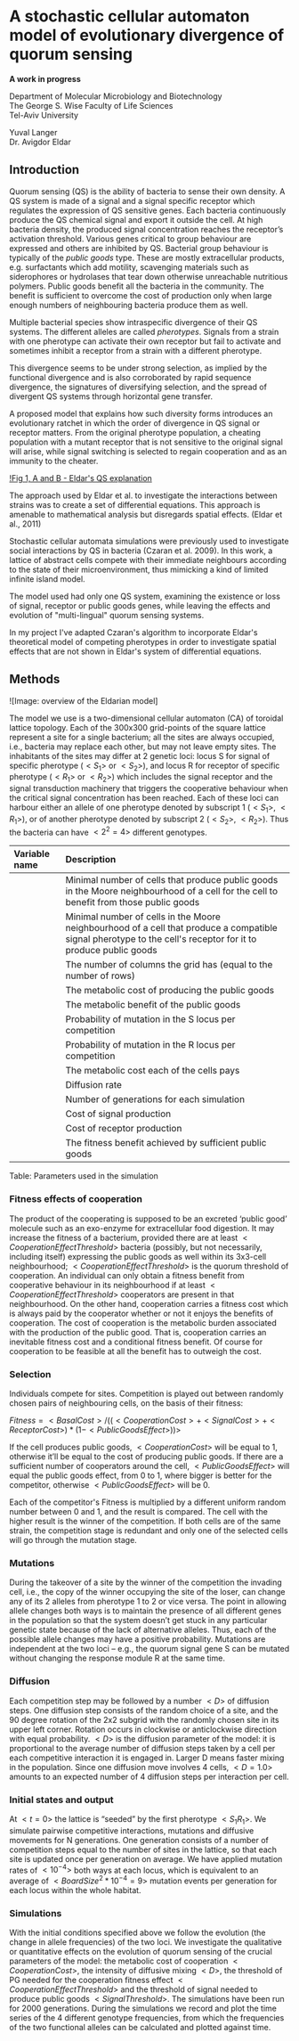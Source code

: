 A stochastic cellular automaton model of evolutionary divergence of quorum sensing
==================================================================================

**A work in progress**

Department of Molecular Microbiology and Biotechnology  
The George S. Wise Faculty of Life Sciences  
Tel-Aviv University

Yuval Langer  
Dr. Avigdor Eldar

Introduction
------------

Quorum sensing (QS) is the ability of bacteria to sense their own density.
A QS system is made of a signal and a signal specific receptor which regulates
the expression of QS sensitive genes.
Each bacteria continuously produce the QS chemical signal and export it outside
the cell.
At high bacteria density, the produced signal concentration reaches the
receptor’s activation threshold.
Various genes critical to group behaviour are expressed and others are
inhibited by QS.
Bacterial group behaviour is typically of the *public goods* type.
These are mostly extracellular products, e.g. surfactants which add motility,
scavenging materials such as siderophores or hydrolases that tear down
otherwise unreachable nutritious polymers.
Public goods benefit all the bacteria in the community.
The benefit is sufficient to overcome the cost of production only when large
enough numbers of neighbouring bacteria produce them as well.

Multiple bacterial species show intraspecific divergence of their QS systems.
The different alleles are called *pherotypes*.
Signals from a strain with one pherotype can activate their own receptor but
fail to activate and sometimes inhibit a receptor from a strain with a
different pherotype.

This divergence seems to be under strong selection, as implied by the
functional divergence and is also corroborated by rapid sequence divergence,
the signatures of diversifying selection, and the spread of divergent QS
systems through horizontal gene transfer.

A proposed model that explains how such diversity forms introduces an
evolutionary ratchet in which the order of divergence in QS signal or receptor
matters.
From the original pherotype population, a cheating population with a mutant
receptor that is not sensitive to the original signal will arise, while signal
switching is selected to regain cooperation and as an immunity to the cheater.

[!Fig 1, A and B - Eldar's QS explanation][eldar fig 1 a b]

The approach used by Eldar et al. to investigate the interactions between
strains was to create a set of differential equations.
This approach is amenable to mathematical analysis but disregards spatial
effects. (Eldar et al., 2011)

Stochastic cellular automata simulations were previously used to investigate
social interactions by QS in bacteria (Czaran et al. 2009).
In this work, a lattice of abstract cells compete with their immediate
neighbours according to the state of their microenvironment,
thus mimicking a kind of limited infinite island model.

The model used had only one QS system, examining the existence or loss of
signal, receptor or public goods genes, while leaving the effects and evolution
of "multi-lingual" quorum sensing systems.

In my project I've adapted Czaran's algorithm to incorporate Eldar's
theoretical model of competing pherotypes in order to investigate spatial
effects that are not shown in Eldar's system of differential equations.

Methods
-------

![Image: overview of the Eldarian model]

The model we use is a two-dimensional cellular automaton (CA) of toroidal
lattice topology.
Each of the 300x300 grid-points of the square lattice represent a site for a
single bacterium;
all the sites are always occupied, i.e., bacteria may replace each other, but
may not leave empty sites.
The inhabitants of the sites may differ at 2 genetic loci: locus S for signal
of specific pherotype ($<S_{1}>$ or $<S_{2}>$), and locus R for receptor of specific
pherotype ($<R_{1}>$ or $<R_{2}>$) which includes the signal receptor and the signal
transduction machinery that triggers the cooperative behaviour when the
critical signal concentration has been reached.
Each of these loci can harbour either an allele of one pherotype denoted by
subscript 1 ($<S_{1}>$, $<R_{1}>$), or of another pherotype denoted by subscript 2
($<S_{2}>$, $<R_{2}>$).
Thus the bacteria can have $<2^{2}=4>$ different genotypes.


Variable name | Description
:--------------|:-----------
<CooperationEffectThreshold> | Minimal number of cells that produce public goods in the Moore neighbourhood of a cell for the cell to benefit from those public goods
<SignalThreshold> | Minimal number of cells in the Moore neighbourhood of a cell that produce a compatible signal pherotype to the cell's receptor for it to produce public goods
<BoardSize> | The number of columns the grid has (equal to the number of rows)
<CooperationCost> | The metabolic cost of producing the public goods
<PublicGoodsEffect> | The metabolic benefit of the public goods
<MutOddsS> | Probability of mutation in the S locus per competition
<MutOddsR> | Probability of mutation in the R locus per competition
<BasalCost> | The metabolic cost each of the cells pays
<D> | Diffusion rate
<Generations> | Number of generations for each simulation
<SignalCost> | Cost of signal production
<ReceptorCost> | Cost of receptor production
<PublicGoodsEffect> | The fitness benefit achieved by sufficient public goods

Table: Parameters used in the simulation

### Fitness effects of cooperation



The product of the cooperating is supposed to be an excreted ‘public good’
molecule such as an exo-enzyme for extracellular food digestion.
It may increase the fitness of a bacterium, provided there are at least
$<CooperationEffectThreshold>$ bacteria (possibly, but not
necessarily, including itself) expressing the public goods as well within its
3x3-cell neighbourhood;
$<CooperationEffectThreshold>$ is the quorum threshold of cooperation.
An individual can only obtain a fitness benefit from cooperative behaviour in
its neighbourhood if at least
$<CooperationEffectThreshold>$ cooperators are present in that neighbourhood. On the other
hand, cooperation carries a fitness cost which is always paid by the
cooperator whether or not it enjoys the benefits of cooperation.
The cost of cooperation is the metabolic burden associated with
the production of the public good. That is, cooperation carries an inevitable fitness cost and a conditional fitness
benefit. Of course for cooperation to be feasible at all the
benefit has to outweigh the cost.

### Selection

Individuals compete for sites.
Competition is played out between randomly chosen pairs of neighbouring cells,
on the basis of their fitness:

$Fitness = <BasalCost>/((<CooperationCost> + <SignalCost> + <ReceptorCost>)*(1 - <PublicGoodsEffect>))>$

If the cell produces public goods, $<CooperationCost>$ will be equal to 1,
otherwise it’ll be equal to the cost of producing public goods.
If there are a sufficient number of cooperators around the cell,
$<PublicGoodsEffect>$ will equal the public goods effect, from 0 to 1, where
bigger is better for the competitor, otherwise $<PublicGoodsEffect>$ will be 0.

Each of the competitor's Fitness is multiplied by a different uniform random
number between 0 and 1, and the result is compared.
The cell with the higher result is the winner of the competition.
If both cells are of the same strain, the competition stage is redundant and
only one of the selected cells will go through the mutation stage.

### Mutations

During the takeover of a site by the winner of the competition the invading
cell, i.e., the copy of the winner occupying the site of the loser, can change
any of its 2 alleles from pherotype 1 to 2 or vice versa.
The point in allowing allele changes both ways is to maintain the presence of
all different genes in the population so that the system doesn’t get stuck in
any particular genetic state because of the lack of alternative alleles.
Thus, each of the possible allele changes may have a positive probability.
Mutations are independent at the two loci – e.g., the quorum signal gene S can
be mutated without changing the response module R at the same time.

### Diffusion

Each competition step may be followed by a number $<D>$ of diffusion steps.
One diffusion step consists of the random choice of a site, and the 90 degree
rotation of the 2x2 subgrid with the randomly chosen site in its upper left
corner.
Rotation occurs in clockwise or anticlockwise direction with equal probability.
$<D>$ is the diffusion parameter of the model:
it is proportional to the average number of diffusion steps taken by a cell per
each competitive interaction it is engaged in.
Larger D means faster mixing in the population.
Since one diffusion move involves 4 cells, $<D=1.0>$ amounts to an expected
number of 4 diffusion steps per interaction per cell.

### Initial states and output

At $<t=0>$ the lattice is “seeded” by the first pherotype $<S_{1}R_{1}>$.
We simulate pairwise competitive interactions, mutations and diffusive
movements for N generations.
One generation consists of a number of competition steps equal to the number of
sites in the lattice, so that each site is updated once per generation on
average.
We have applied mutation rates of $<10^{-4}>$ both ways at each locus, which is
equivalent to an average of $<BoardSize^{2}*10^{-4}=9>$ mutation events per
generation for each locus within the whole habitat.

### Simulations

With the initial conditions specified above we follow the evolution (the change
in allele frequencies) of the two loci.
We investigate the qualitative or quantitative effects on the evolution of
quorum sensing of the crucial parameters of the model:
the metabolic cost of cooperation $<CooperationCost>$,
the intensity of diffusive mixing $<D>$,
the threshold of PG needed for the cooperation fitness effect
$<CooperationEffectThreshold>$
and the threshold of signal needed to produce public goods $<SignalThreshold>$.
The simulations have been run for 2000 generations.
During the simulations we record and plot the time series of the 4 different
genotype frequencies, from which the frequencies of the two functional alleles
can be calculated and plotted against time.

[eldar fig 1 a b]: <images/eldar-fig-1--QS-explanation.jpg>
